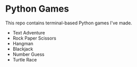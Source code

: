# Python Games
This repo contains terminal-based Python games I've made.

- Text Adventure
- Rock Paper Scissors
- Hangman
- Blackjack
- Number Guess
- Turtle Race
